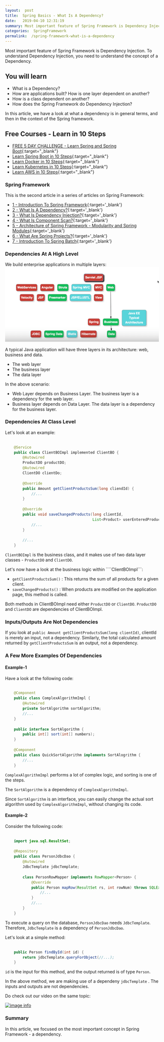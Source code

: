 ```yaml
---
layout:  post
title:  Spring Basics - What Is A Dependency?
date:   2019-04-10 12:31:19
summary: Most important feature of Spring Framework is Dependency Injection. To understand Dependency Injection, you need to understand the concept of a Dependency.
categories:  SpringFramework
permalink:  /spring-framework-what-is-a-dependency
---
```


Most important feature of Spring Framework is Dependency Injection. To understand Dependency Injection, you need to understand the concept of a Dependency.
 
## You will learn
- What is a Dependency?
- How are applications built? How is one layer dependent on another?
- How is a class dependent on another?
- How does the Spring Framework do Dependency Injection?

In this article, we have a look at what a dependency is in general terms, and then in the context of the Spring framework.

## Free Courses - Learn in 10 Steps

- [FREE 5 DAY CHALLENGE - Learn Spring and Spring Boot](https://links.in28minutes.com/SBT-Page-Top-LearningChallenge-SpringBoot){:target="_blank"}
- [Learn Spring Boot in 10 Steps](https://links.in28minutes.com/in28minutes-10steps-springboot){:target="_blank"}
- [Learn Docker in 10 Steps](https://links.in28minutes.com/in28minutes-10steps-docker){:target="_blank"}
- [Learn Kubernetes in 10 Steps](https://links.in28minutes.com/in28minutes-10steps-k8s){:target="_blank"}
- [Learn AWS in 10 Steps](https://links.in28minutes.com/in28minutes-10steps-aws-beanstalk){:target="_blank"}


### Spring Framework

This is the second article in a series of articles on Spring Framework:

- [1 - Introduction To Spring Framework](/introduction-to-the-spring-framework){:target='_blank'}
- [2 - What Is A Dependency?](/spring-framework-what-is-a-dependency){:target='_blank'}
- [3 - What Is Dependency Injection?](/spring-framework-dependency-injection-inversion-of-control){:target='_blank'}
- [4 - What Is Component Scan?](/spring-and-spring-boot-what-is-component-scan){:target='_blank'}
- [5 - Architecture of Spring Framework - Modularity and Spring Modules](/spring-framework-architectures-and-modules){:target='_blank'}
- [6 - What Are Spring Projects?](/spring-projects-with-examples){:target='_blank'}
- [7 - Introduction To Spring Batch](/spring-basics-introduction-to-spring-batch){:target='_blank'}

### Dependencies At A High Level

We build enterprise applications in multiple layers:
![image info](images/Capture-093-02.png)

A typical Java application will have three layers in its architecture: web, business and data.
* The web layer
* The business layer
* The data layer

In the above scenario:
- Web Layer depends on Business Layer. The business layer is a dependency for the web layer.
- Business layer depends on Data Layer. The data layer is a dependency for the business layer.

### Dependencies At Class Level

Let's look at an example:

```java

	@Service
	public class ClientBOImpl implemented ClientBO {
		@Autowired
		ProductDO productDO;
		@Autowired
		ClientDO clientDo;

		@Override
		public Amount getClientProductsSum(long cliendId) {
			//...
		}

		@Override
		public void saveChangedProducts(long clientId,
										List<Product> userEnteredProducts) {
			//...
		}

		//...
	}

```

```ClientBOImpl``` is the business class, and it makes use of two data layer classes - ```ProductDO``` and ```ClientDO```. 

Let's now have a look at the business logic within ````ClientBOImpl```:

* ```getClientProductsSum()``` : This returns the sum of all products for a given client.  
* ```saveChangedProducts()``` : When products are modified on the application page, this method is called. 

Both methods in ClientBOImpl need either ```ProductDO``` or ```ClientDO```. ```ProductDO``` and ```ClientDO``` are dependencies of ClientBOImpl.

### Inputs/Outputs Are Not Dependencies

If you look at ```public Amount getClientProductsSum(long clientId)```, clientId is merely an input, not a dependency. Similarly, the total calculated amount returned by ```getClientProductsSum``` is an output, not a dependency.

### A Few More Examples Of Dependencies

#### Example-1

Have a look at the following code:

```java

	@Component
	public class ComplexAlgorithmImpl {
		@Autowired
		private SortAlgorithm sortAlgorithm;	
		//...
	}

	public interface SortAlgorithm {
		public int[] sort(int[] numbers);
	}

	@Component
	public class QuickSortAlgorithm implements SortAlogrithm {
		//...
	}

``` 

```ComplexAlgorithmImpl``` performs a lot of complex logic, and sorting is one of the steps. 

The ```SortAlgorithm``` is a dependency of ```ComplexAlgorithmImpl```. 

Since ```SortAlgorithm``` is an interface, you can easily change the actual sort algorithm used by ```ComplexAlgorithmImpl```, without changing its code. 

#### Example-2

Consider the following code:

```java

	import java.sql.ResultSet;

	@Repository
	public class PersonJdbcDao {
		@Autowired
		JdbcTemplate jdbcTemplate;

		class PersonRowMapper implements RowMapper<Person> {
			@Override
			public Person mapRow(ResultSet rs, int rowNum) throws SQLException {
				//...
			}
			//...
		}
	}

```

To execute a query on the database, ```PersonJdbcDao``` needs ```JdbcTemplate```. Therefore, ```JdbcTemplate``` is a dependency of ```PersonJdbcDao```. 

Let's look at a simple method:

```java

	public Person findById(int id) {
		return jdbcTemplate.queryForObject(//...);
	}

```

```id``` is the input for this method, and the output returned is of type ```Person```. 

In the above method, we are making use of a dependeny ```jdbcTemplate``` . The inputs and outputs are not dependencies.

Do check out our video on the same topic:

[![image info](images/Capture-093-01.png)](https://www.youtube.com/watch?v=4VajgnSHwOw)

### Summary

In this article, we focused on the most important concept in Spring Framework - a dependency.

